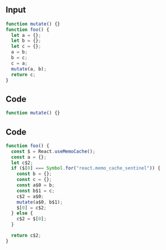 
## Input

```javascript
function mutate() {}
function foo() {
  let a = {};
  let b = {};
  let c = {};
  a = b;
  b = c;
  c = a;
  mutate(a, b);
  return c;
}

```

## Code

```javascript
function mutate() {}

```
## Code

```javascript
function foo() {
  const $ = React.useMemoCache();
  const a = {};
  let c$2;
  if ($[0] === Symbol.for("react.memo_cache_sentinel")) {
    const b = {};
    const c = {};
    const a$0 = b;
    const b$1 = c;
    c$2 = a$0;
    mutate(a$0, b$1);
    $[0] = c$2;
  } else {
    c$2 = $[0];
  }

  return c$2;
}

```
      